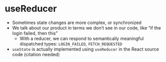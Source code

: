 # useReducer

- Sometimes state changes are more complex, or synchronized
- We talk about our product in terms we don’t see in our code, like “if the login failed, then this”
  - With a reducer, we can respond to semantically meaningful dispatched types: `LOGIN_FAILED`, `FETCH_REQUESTED`
- `useState` is actually implemented using `useReducer` in the React source code (citation needed)
